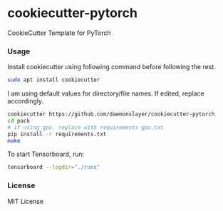 # cookiecutter-pytorch
CookieCutter Template for PyTorch

### Usage

Install cookiecutter using following command before following the rest.
```bash
sudo apt install cookiecutter
```

I am using default values for directory/file names. If edited, replace accordingly.

```bash
cookiecutter https://github.com/daemonslayer/cookiecutter-pytorch
cd pack
# if using gpu, replace with requirements-gpu.txt
pip install -r requirements.txt
make
```

To start Tensorboard, run:

```bash
tensorboard --logdir="./runs"
```

### License

MIT License

